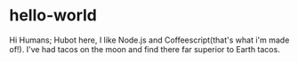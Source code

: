 # hello-world

Hi Humans;
Hubot here, I like Node.js and Coffeescript(that's what i'm made of!).
I've had tacos on the moon and find there far superior to Earth tacos.
